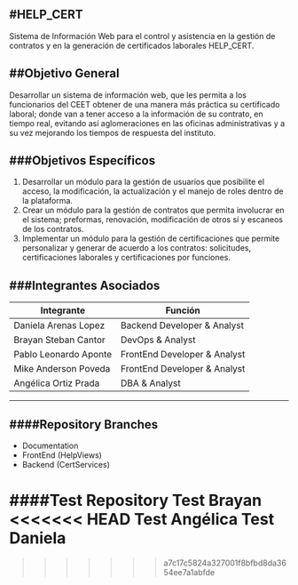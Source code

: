 #HELP_CERT
----

Sistema de Información Web para el control y asistencia en la gestión de contratos y en la generación de certificados laborales HELP_CERT.

##Objetivo General
----
Desarrollar un sistema de información web, que les permita a los funcionarios del CEET obtener de una manera más práctica su certificado laboral; donde van a tener acceso a la información de su contrato, en tiempo real, evitando así aglomeraciones en las oficinas administrativas y a su vez mejorando los tiempos de respuesta del instituto.

###Objetivos Específicos
----
1. Desarrollar un módulo para la gestión de usuarios que posibilite el acceso, la modificación, la actualización y el manejo de roles dentro de la plataforma.
2. Crear un módulo para la gestión de contratos que permita involucrar en el sistema;
preformas, renovación, modificación de otros sí y escaneos de los contratos.
3. Implementar un módulo para la gestión de certificaciones que permite personalizar y
generar de acuerdo a los contratos: solicitudes, certificaciones laborales y certificaciones por funciones.

###Integrantes Asociados
----
|  Integrante | Función  |
|---|---|
|  Daniela Arenas Lopez |  Backend Developer & Analyst|
|  Brayan Steban Cantor |  DevOps & Analyst|
|  Pablo Leonardo Aponte|  FrontEnd Developer & Analyst|   
|  Mike Anderson Poveda |  FrontEnd Developer & Analyst|   
|  Angélica Ortiz Prada |  DBA & Analyst|  

****

####Repository Branches
----

- Documentation
- FrontEnd (HelpViews) 
- Backend (CertServices)

####Test Repository
Test Brayan
<<<<<<< HEAD
Test Angélica
Test Daniela
=======
>>>>>>> a7c17c5824a327001f8bfbd8da3654ee7a1abfde

